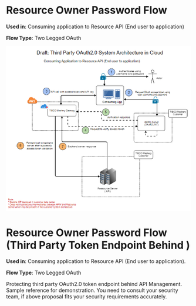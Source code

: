﻿---
sidebar_position: 3
---

# Resource Owner Password Flow

<head>
  <meta name="guidename" content="API Management"/>
  <meta name="context" content="GUID-5ecdbe38-4d40-4a48-ba14-43d0affdc1d3"/>
</head>


**Used in**: Consuming application to Resource API (End user to application) 

**Flow Type**: Two Legged OAuth 

![error](../../../../Images/resource_owner_password_flow_n1.png)

# Resource Owner Password Flow (Third Party Token Endpoint Behind )

**Used in**: Consuming application to Resource API (End user to application). 

**Flow Type**: Two Legged OAuth 

Protecting third party OAuth2.0 token endpoint behind API Management. Sample reference for demonstration. You need to consult your security team, if above proposal fits your security requirements accurately. 